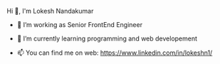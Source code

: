 Hi 👋, I'm Lokesh Nandakumar

- 👀 I’m working as Senior FrontEnd Engineer
- 🌱 I’m currently learning programming and web developement
  
- 📫 You can find me on web: https://www.linkedin.com/in/lokeshn1/


